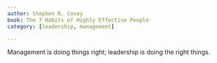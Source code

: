```yaml
---
author: Stephen R. Covey
book: The 7 Habits of Highly Effective People
category: [leadership, management]

---
```

Management is doing things right; leadership is doing the right things.

